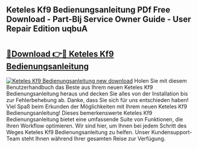 ## Keteles Kf9 Bedienungsanleitung PDf Free Download - Part-Blj Service Owner Guide - User Repair Edition uqbuA

# <h2><a href="http://df53k1q.blite.top/?on=Keteles+Kf9+Bedienungsanleitung">🔗Download 👉🔴 Keteles Kf9 Bedienungsanleitung</a></h2>

[![Keteles Kf9 Bedienungsanleitung new download](https://i.imgur.com/lujVjoI.png)](http://df53k1q.blite.top/?on=Keteles+Kf9+Bedienungsanleitung)
Holen Sie mit diesem Benutzerhandbuch das Beste aus Ihrem neuen Keteles Kf9 Bedienungsanleitung heraus und decken Sie alles von der Installation bis zur Fehlerbehebung ab. Danke, dass Sie sich für uns entschieden haben! Viel Spaß beim Erkunden der Möglichkeiten mit Ihrem neuen Keteles Kf9 Bedienungsanleitung! Dieses bemerkenswerte Keteles Kf9 Bedienungsanleitung bietet eine umfassende Suite von Funktionen, die Ihren Workflow optimieren. Wir sind hier, um Ihnen bei jedem Schritt des Weges Keteles Kf9 Bedienungsanleitung zu helfen. Unser Kundensupport-Team steht Ihnen während Ihrer gesamten Reise zur Verfügung.
